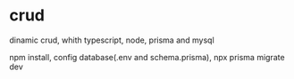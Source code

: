 # crud
dinamic crud, whith typescript, node, prisma and mysql

npm install,
config database(.env and schema.prisma),
npx prisma migrate dev

